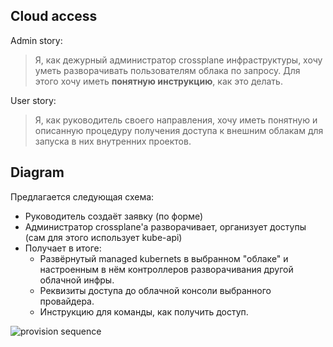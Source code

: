 ## Cloud access
Admin story:
>Я, как дежурный администратор crossplane инфраструктуры, хочу уметь разворачивать пользователям облака по запросу. Для этого хочу иметь **понятную инструкцию**, как это делать.

User story:
>Я, как руководитель своего направления, хочу иметь понятную и описанную процедуру получения доступа к внешним облакам для запуска в них внутренних проектов.


## Diagram
Предлагается следующая схема:
  * Руководитель создаёт заявку (по форме)
  * Администратор crossplane'а разворачивает, организует доступы (сам для этого использует kube-api)
  * Получает в итоге:
    * Развёрнутый managed kubernets в выбранном "облаке" и настроенным в нём контроллеров разворачивания другой облачной инфры.
    * Реквизиты доступа до облачной консоли выбранного провайдера.
    * Инструкцию для команды, как получить доступ.

![provision sequence](./assets/cloud-access.svg)
